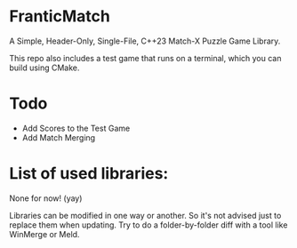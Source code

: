 # FranticMatch
A Simple, Header-Only, Single-File, C++23 Match-X Puzzle Game Library.

This repo also includes a test game that runs on a terminal, which you can build using CMake.

# Todo
- Add Scores to the Test Game
- Add Match Merging

# List of used libraries:   
None for now! (yay)

Libraries can be modified in one way or another. 
So it's not advised just to replace them when updating.
Try to do a folder-by-folder diff with a tool like WinMerge or Meld.